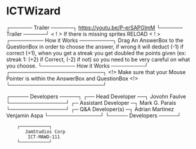 # ICTWizard
┌────── Trailer ──────┐
https://youtu.be/P-erSAPGlmM
└────── Trailer ──────┘
< ! > If there is missing sprites RELOAD < ! >
┌───────── How it Works ─────────┐
Drag An AnswerBox to the QuestionBox
in order to choose the answer, if wrong
it will deduct (-1) if correct (+1), when you
get a streak you get doubled the points
given (ex: streak 1: (+2) if Correct, (-2) if not)
so you need to be very careful on what you
choose.
└───────── How it Works ─────────┘
┌─────────────────────────┐
<!> Make sure that your Mouse Pointer is 
within the AnswerBox and QuestionBox <!> 
└─────────────────────────┘

┌───── Developers ─────┐
   ┌── Head Developer ──┐
          Jovohn Faulve
   └───────────────┘
   ┌─ Assistant Developer ─┐
            Mark G. Parais
   └───────────────┘
     ┌─ Q&A Developer(s) ─┐
             Adrian Martinez
             Venjamin Aspa
     └──────────────┘
└───── Developers ─────┘

        ┌───────────┐
           JamStudios Corp
            ICT-MAWD-111
        └───────────┘

